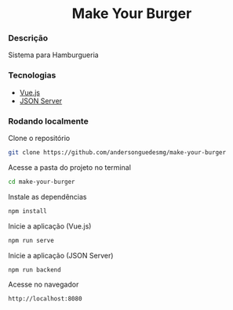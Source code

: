 <h1 align="center">Make Your Burger</h1>

### Descrição

Sistema para Hamburgueria

### Tecnologias

- [Vue.js](https://vuejs.org/)
- [JSON Server](https://github.com/typicode/json-server)

### Rodando localmente

Clone o repositório

```bash
git clone https://github.com/andersonguedesmg/make-your-burger
```

Acesse a pasta do projeto no terminal

```bash
cd make-your-burger
```

Instale as dependências

```bash
npm install
```

Inicie a aplicação (Vue.js)

```bash
npm run serve
```

Inicie a aplicação (JSON Server)

```bash
npm run backend
```

Acesse no navegador

```bash
http://localhost:8080
```
